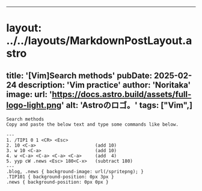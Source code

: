 
---
# layout: ../../layouts/MarkdownPostLayout.astro
title: '[Vim]Search methods'
pubDate: 2025-02-24
description: 'Vim practice'
author: 'Noritaka'
image:
    url: 'https://docs.astro.build/assets/full-logo-light.png'
    alt: 'Astroのロゴ。'
tags: ["Vim",]
---


```
Search methods 
Copy and paste the below text and type some commands like below.

---
1. /TIP1 0 1 <CR> <Esc> 
2. 10 <C-a>                      (add 10)
3. w 10 <C-a>                    (add 10)
4. w <C-a> <C-a> <C-a> <C-a>     (add  4)
5. yyp cW .news <Esc> 180<C-x>   (subtract 180)
---
.blog, .news { background-image: url(/spritepng); }
.TIP101 { background-position: 0px 3px }
.news { background-position: 0px 0px }
```
